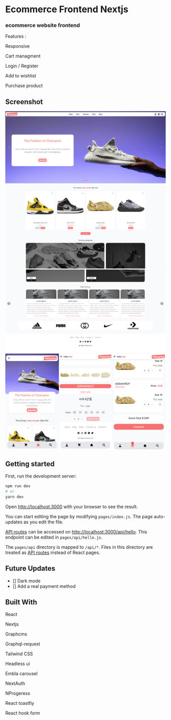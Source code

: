 # Ecommerce Frontend Nextjs

### ecommerce website frontend

Features :

Responsive

Cart managment

Login / Register

Add to wishlist

Purchase product

## Screenshot

![](./screenshot/1.png)
![](./screenshot/2.png)
![](./screenshot/3.png)
![](./screenshot/4.png)

## Getting started

First, run the development server:

```bash
npm run dev
# or
yarn dev
```

Open [http://localhost:3000](http://localhost:3000) with your browser to see the result.

You can start editing the page by modifying `pages/index.js`. The page auto-updates as you edit the file.

[API routes](https://nextjs.org/docs/api-routes/introduction) can be accessed on [http://localhost:3000/api/hello](http://localhost:3000/api/hello). This endpoint can be edited in `pages/api/hello.js`.

The `pages/api` directory is mapped to `/api/*`. Files in this directory are treated as [API routes](https://nextjs.org/docs/api-routes/introduction) instead of React pages.

## Future Updates

- [] Dark mode
- [] Add a real payment method

## Built With

React

Nextjs

Graphcms

Graphql-request

Tailwind CSS

Headless ui

Embla carousel

NextAuth

NProgeress

React toastfiy

React hook form
